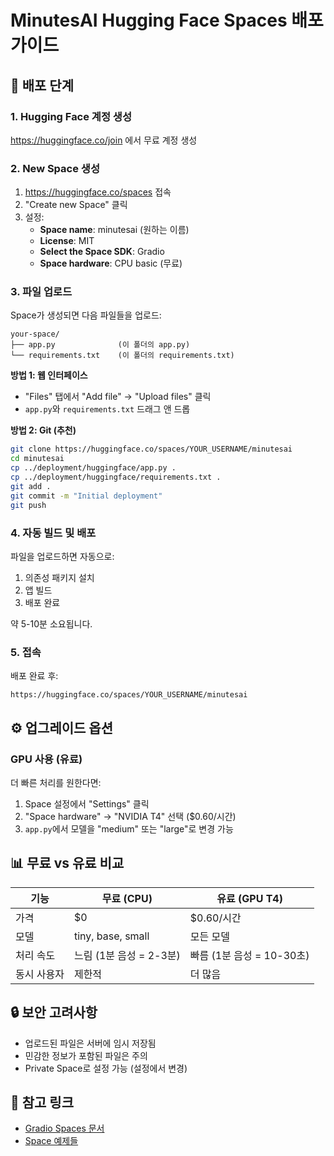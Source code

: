 # MinutesAI Hugging Face Spaces 배포 가이드

## 🚀 배포 단계

### 1. Hugging Face 계정 생성
https://huggingface.co/join 에서 무료 계정 생성

### 2. New Space 생성
1. https://huggingface.co/spaces 접속
2. "Create new Space" 클릭
3. 설정:
   - **Space name**: minutesai (원하는 이름)
   - **License**: MIT
   - **Select the Space SDK**: Gradio
   - **Space hardware**: CPU basic (무료)

### 3. 파일 업로드

Space가 생성되면 다음 파일들을 업로드:

```
your-space/
├── app.py              (이 폴더의 app.py)
└── requirements.txt    (이 폴더의 requirements.txt)
```

**방법 1: 웹 인터페이스**
- "Files" 탭에서 "Add file" → "Upload files" 클릭
- `app.py`와 `requirements.txt` 드래그 앤 드롭

**방법 2: Git (추천)**
```bash
git clone https://huggingface.co/spaces/YOUR_USERNAME/minutesai
cd minutesai
cp ../deployment/huggingface/app.py .
cp ../deployment/huggingface/requirements.txt .
git add .
git commit -m "Initial deployment"
git push
```

### 4. 자동 빌드 및 배포

파일을 업로드하면 자동으로:
1. 의존성 패키지 설치
2. 앱 빌드
3. 배포 완료

약 5-10분 소요됩니다.

### 5. 접속

배포 완료 후:
```
https://huggingface.co/spaces/YOUR_USERNAME/minutesai
```

## ⚙️ 업그레이드 옵션

### GPU 사용 (유료)

더 빠른 처리를 원한다면:
1. Space 설정에서 "Settings" 클릭
2. "Space hardware" → "NVIDIA T4" 선택 ($0.60/시간)
3. `app.py`에서 모델을 "medium" 또는 "large"로 변경 가능

## 📊 무료 vs 유료 비교

| 기능 | 무료 (CPU) | 유료 (GPU T4) |
|------|-----------|--------------|
| 가격 | $0 | $0.60/시간 |
| 모델 | tiny, base, small | 모든 모델 |
| 처리 속도 | 느림 (1분 음성 = 2-3분) | 빠름 (1분 음성 = 10-30초) |
| 동시 사용자 | 제한적 | 더 많음 |

## 🔒 보안 고려사항

- 업로드된 파일은 서버에 임시 저장됨
- 민감한 정보가 포함된 파일은 주의
- Private Space로 설정 가능 (설정에서 변경)

## 📝 참고 링크

- [Gradio Spaces 문서](https://huggingface.co/docs/hub/spaces-sdks-gradio)
- [Space 예제들](https://huggingface.co/spaces)

